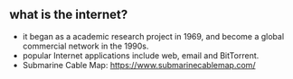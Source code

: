 ## what is the internet?

- it began as a academic research project in 1969, and become a global commercial network in the 1990s.
- popular Internet applications include web, email and BitTorrent.
- Submarine Cable Map: https://www.submarinecablemap.com/
